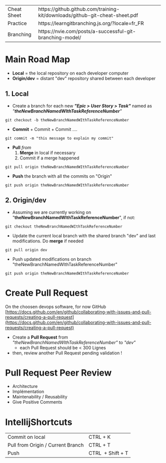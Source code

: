 <table><tbody><tr><td>Cheat Sheet</td><td>https://github.github.com/training-kit/downloads/github-git-cheat-sheet.pdf</td></tr><tr><td>Practice</td><td>https://learngitbranching.js.org/?locale=fr_FR</td></tr><tr><td>Branching</td><td>https://nvie.com/posts/a-successful-git-branching-model/</td></tr></tbody></table>

# Main Road Map

*   **Local** = the local repository on each developer computer
*   **Origin/dev** = distant "dev" repository shared between each developer

## 1\. Local

*   Create a branch for each new _**"Epic > User Story > Task"**_ named as _"**theNewBranchNamedWIthTaskReferenceNumber**"_

```
git checkout -b theNewBranchNamedWIthTaskReferenceNumber
```

*   **Commit** + Commit + Commit _...._

```
git commit -m "this message to explain my commit"
```

*   **Pull** _from_
    1.  **Merge** in local if necessary
    2.  Commit if a merge happened

```
git pull origin theNewBranchNamedWIthTaskReferenceNumber
```

*   **Push** the branch with all the commits on "Origin"

```
git push origin theNewBranchNamedWIthTaskReferenceNumber
```

## 2\. Origin/dev

*   Assuming we are currently working on "**theNewBranchNamedWIthTaskReferenceNumber**", if not:

```
git checkout theNewBranchNamedWIthTaskReferenceNumber
```

*   Update the current local branch with the shared branch "dev" and last modifications. Do **merge** if needed

```
git pull origin dev
```

*   Push updated modifications on branch "theNewBranchNamedWIthTaskReferenceNumber"

```
git push origin theNewBranchNamedWIthTaskReferenceNumber
```

# Create Pull Request

On the choosen devops software, for now GitHub [https://docs.github.com/en/github/collaborating-with-issues-and-pull-requests/creating-a-pull-request](https://docs.github.com/en/github/collaborating-with-issues-and-pull-requests/creating-a-pull-request)

*   Create a **Pull Request** from _"theNewBranchNamedWIthTaskReferenceNumber"_ to _"dev"_
    *   each Pull Request should be \< 300 Lignes
*   then, review another Pull Request pending validation !

# Pull Request Peer Review

*   Architecture
*   Implémentation
*   Maintenability / Reusability
*   Give Positive Comments

# IntellijShortcuts

<table><tbody><tr><td>Commit on local</td><td>CTRL + K</td></tr><tr><td>Pull from Origin / Current Branch</td><td>CTRL + T</td></tr><tr><td>Push</td><td>CTRL &nbsp;+ Shift + T</td></tr></tbody></table>
